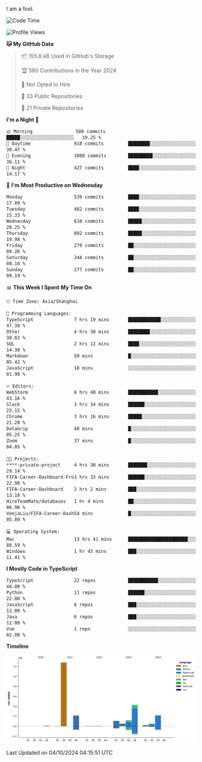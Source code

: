 I am a fool.

<!--START_SECTION:waka-->
![Code Time](http://img.shields.io/badge/Code%20Time-1%2C889%20hrs-blue)

![Profile Views](http://img.shields.io/badge/Profile%20Views-0-blue)

**🐱 My GitHub Data** 

> 📦 155.8 kB Used in GitHub's Storage 
 > 
> 🏆 580 Contributions in the Year 2024
 > 
> 🚫 Not Opted to Hire
 > 
> 📜 33 Public Repositories 
 > 
> 🔑 21 Private Repositories 
 > 
**I'm a Night 🦉** 

```text
🌞 Morning                580 commits         █████░░░░░░░░░░░░░░░░░░░░   19.25 % 
🌆 Daytime                918 commits         ████████░░░░░░░░░░░░░░░░░   30.47 % 
🌃 Evening                1088 commits        █████████░░░░░░░░░░░░░░░░   36.11 % 
🌙 Night                  427 commits         ████░░░░░░░░░░░░░░░░░░░░░   14.17 % 
```
📅 **I'm Most Productive on Wednesday** 

```text
Monday                   539 commits         ████░░░░░░░░░░░░░░░░░░░░░   17.89 % 
Tuesday                  462 commits         ████░░░░░░░░░░░░░░░░░░░░░   15.33 % 
Wednesday                610 commits         █████░░░░░░░░░░░░░░░░░░░░   20.25 % 
Thursday                 602 commits         █████░░░░░░░░░░░░░░░░░░░░   19.98 % 
Friday                   279 commits         ██░░░░░░░░░░░░░░░░░░░░░░░   09.26 % 
Saturday                 244 commits         ██░░░░░░░░░░░░░░░░░░░░░░░   08.10 % 
Sunday                   277 commits         ██░░░░░░░░░░░░░░░░░░░░░░░   09.19 % 
```


📊 **This Week I Spent My Time On** 

```text
🕑︎ Time Zone: Asia/Shanghai

💬 Programming Languages: 
TypeScript               7 hrs 19 mins       ████████████░░░░░░░░░░░░░   47.38 % 
Other                    4 hrs 38 mins       ████████░░░░░░░░░░░░░░░░░   30.02 % 
SQL                      2 hrs 12 mins       ████░░░░░░░░░░░░░░░░░░░░░   14.30 % 
Markdown                 50 mins             █░░░░░░░░░░░░░░░░░░░░░░░░   05.42 % 
JavaScript               18 mins             ░░░░░░░░░░░░░░░░░░░░░░░░░   01.98 % 

🔥 Editors: 
WebStorm                 6 hrs 40 mins       ███████████░░░░░░░░░░░░░░   43.16 % 
Slack                    3 hrs 34 mins       ██████░░░░░░░░░░░░░░░░░░░   23.15 % 
Chrome                   3 hrs 16 mins       █████░░░░░░░░░░░░░░░░░░░░   21.20 % 
DataGrip                 48 mins             █░░░░░░░░░░░░░░░░░░░░░░░░   05.25 % 
Zoom                     37 mins             █░░░░░░░░░░░░░░░░░░░░░░░░   04.05 % 

🐱‍💻 Projects: 
****-private-project     4 hrs 30 mins       ███████░░░░░░░░░░░░░░░░░░   29.14 % 
FIFA-Career-Dashboard-Fro3 hrs 33 mins       ██████░░░░░░░░░░░░░░░░░░░   22.98 % 
FIFA-Career-Dashboard    2 hrs 2 mins        ███░░░░░░░░░░░░░░░░░░░░░░   13.18 % 
HireTeamMate/databases   1 hr 4 mins         ██░░░░░░░░░░░░░░░░░░░░░░░   06.96 % 
VeejaLiu/FIFA-Career-Dash54 mins             █░░░░░░░░░░░░░░░░░░░░░░░░   05.89 % 

💻 Operating System: 
Mac                      13 hrs 41 mins      ██████████████████████░░░   88.59 % 
Windows                  1 hr 45 mins        ███░░░░░░░░░░░░░░░░░░░░░░   11.41 % 
```

**I Mostly Code in TypeScript** 

```text
TypeScript               22 repos            ███████████░░░░░░░░░░░░░░   44.00 % 
Python                   11 repos            ██████░░░░░░░░░░░░░░░░░░░   22.00 % 
JavaScript               6 repos             ███░░░░░░░░░░░░░░░░░░░░░░   12.00 % 
Java                     6 repos             ███░░░░░░░░░░░░░░░░░░░░░░   12.00 % 
Vue                      1 repo              ░░░░░░░░░░░░░░░░░░░░░░░░░   02.00 % 
```



**Timeline**

![Lines of Code chart](https://raw.githubusercontent.com/VeejaLiu/VeejaLiu/master/assets/bar_graph.png)


 Last Updated on 04/10/2024 04:15:51 UTC
<!--END_SECTION:waka-->
